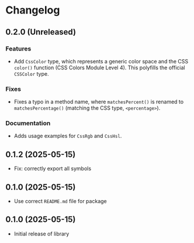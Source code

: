 # Changelog

## 0.2.0 (Unreleased)
### Features
- Add `CssColor` type, which represents a generic color space and the CSS `color()` function (CSS Colors Module Level 4). This polyfills the official `CSSColor` type.

### Fixes
- Fixes a typo in a method name, where `matchesPercent()` is renamed to `matchesPercentage()` (matching the CSS type, `<percentage>`).

### Documentation
- Adds usage examples for `CssRgb` and `CssHsl`.

## 0.1.2 (2025-05-15)
- Fix: correctly export all symbols

## 0.1.0 (2025-05-15)
- Use correct `README.md` file for package

## 0.1.0 (2025-05-15)
- Initial release of library
